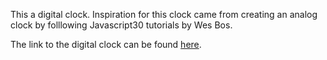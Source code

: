 This a digital clock.
Inspiration for this clock came from creating an analog clock by folllowing Javascript30 tutorials by Wes Bos.

The link to the digital clock can be found <a href="https://jmck31.github.io/Digital-Clock/">here</a>.